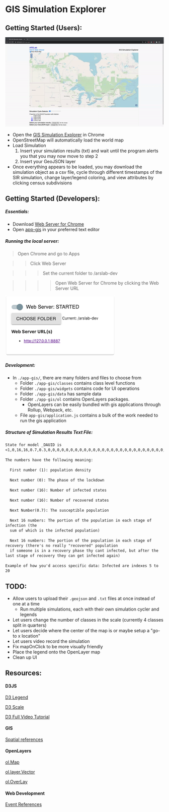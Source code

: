 # GIS Simulation Explorer

## Getting Started (Users):
[![Demo CountPages alpha](/app-gis/demo.gif)](https://youtu.be/liGqAIcnNUo)
- Open the [GIS Simulation Explorer](https://staubibr.github.io/arslab-dev/app-gis/index.html) in Chrome 
- OpenStreetMap will automatically load the world map
- Load Simulation
  1. Insert your simulation results (txt) and wait until the program alerts you that you may now move to step 2
  2. Insert your GeoJSON layer 
- Once everything appears to be loaded, you may download the simulation object as a csv file, cycle through different timestamps of the SIR simulation, change layer/legend coloring, and view attributes by clicking census subdivisions
  

## Getting Started (Developers):
##### Essentials:
- Download [Web Server for Chrome](https://chrome.google.com/webstore/detail/web-server-for-chrome/ofhbbkphhbklhfoeikjpcbhemlocgigb)
- Open [app-gis](https://github.com/staubibr/arslab-dev/tree/master/app-gis) in your preferred text editor 

##### Running the local server:
> Open Chrome and go to Apps

>> Click Web Server

>>> Set the current folder to /arslab-dev 

>>>> Open Web Server for Chrome by clicking the Web Server URL

![Web Server.](/app-gis/webserver.png "Web Server image.")

##### Development:
- In `./app-gis/`, there are many folders and files to choose from
  - Folder `./app-gis/classes` contains class level functions
  - Folder `./app-gis/widgets` contains code for UI operations
  - Folder `./app-gis/data` has sample data 
  - Folder `./app-gis/ol` contains OpenLayers packages. 
    - OpenLayers can be easily bundled with gis applications through Rollup, Webpack, etc. 
  - File `app-gis/application.js` contains a bulk of the work needed to run the gis application

##### Structure of Simulation Results Text File:
    State for model _DAUID is <1,0,16,16,0.7,0.3,0,0,0,0,0,0,0,0,0,0,0,0,0,0,0,0,0,0,0,0,0,0,0,0,0,0,0,0,0,0,0>
    
    The numbers have the following meaning:

      First number (1): population density
      
      Next number (0): The phase of the lockdown
      
      Next number (16): Number of infected states
      
      Next number (16): Number of recovered states
      
      Next Number(0.7): The susceptible population
      
      Next 16 numbers: The portion of the population in each stage of infection (the  
      sum of which is the infected population)
      
      Next 16 numbers: The portion of the population in each stage of recovery (there's no really "recovered" population
      if someone is in a recovery phase thy cant infected, but after the last stage of recovery they can get infected again)
    
    Example of how you'd access specific data: Infected are indexes 5 to 20

## TODO:
- Allow users to upload their `.geojson` and `.txt` files at once instead of one at a time
  - Run multiple simulations, each with their own simulation cycler and legends
- Let users change the number of classes in the scale (currently 4 classes split in quarters)
- Let users decide where the center of the map is or maybe setup a "go-to x location" 
- Let users video record the simulation
- Fix mapOnClick to be more visually friendly
- Place the legend onto the OpenLayer map
- Clean up UI

## Resources:

#### D3JS

[D3 Legend](https://github.com/susielu/d3-legend)  

[D3 Scale](https://github.com/d3/d3-scale)

[D3 Full Video Tutorial](https://www.youtube.com/watch?v=_8V5o2UHG0E)

#### GIS

[Spatial references](https://spatialreference.org/ref/epsg/)

#### OpenLayers

[ol.Map](https://openlayers.org/en/latest/apidoc/module-ol_Map-Map.html)  

[ol.layer.Vector](https://openlayers.org/en/latest/apidoc/module-ol_layer_Vector-VectorLayer.html)

[ol.OverLay](https://openlayers.org/en/latest/apidoc/module-ol_Overlay-Overlay.html)

#### Web Development

[Event References](https://developer.mozilla.org/en-US/docs/Web/Events)

